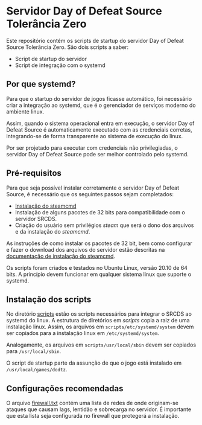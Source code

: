 # Servidor Day of Defeat Source Tolerância Zero

Este repositório contém os scripts de startup do servidor Day of
Defeat Source Tolerância Zero. São dois scripts a saber:

- Script de startup do servidor
- Script de integração com o systemd

## Por que systemd?

Para que o startup do servidor de jogos ficasse automático, foi
necessário criar a integração ao systemd, que é o gerenciador de
serviços moderno do ambiente linux. 

Assim, quando o sistema operacional entra em execução, o servidor Day
of Defeat Source é automaticamente executado com as credenciais
corretas, integrando-se de forma transparente ao sistema de execução
do linux.

Por ser projetado para executar com credenciais não privilegiadas, o
servidor Day of Defeat Source pode ser melhor controlado pelo systemd.

## Pré-requisitos

Para que seja possível instalar corretamente o servidor Day of Defeat
Source, é necessário que os seguintes passos sejam completados:

- [Instalação do steamcmd](https://developer.valvesoftware.com/wiki/SteamCMD#Linux.2FOS_X)
- Instalação de alguns pacotes de 32 bits para compatibilidade com o
  servidor SRCDS.
- Criação do usuário sem privilégios _steam_ que será o dono dos
  arquivos e da instalação do _steamcmd_.

As instruções de como instalar os pacotes de 32 bit, bem como
configurar e fazer o download dos arquivos do servidor estão descritas
na [documentação de instalação do
steamcmd](https://developer.valvesoftware.com/wiki/SteamCMD#Linux.2FOS_X).

Os scripts foram criados e testados no Ubuntu Linux, versão 20.10 de
64 bits. A princípio devem funcionar em qualquer sistema linux que
suporte o systemd.

## Instalação dos scripts

No diretório [scripts](scripts) estão os scripts necessários para
integrar o SRCDS ao systemd do linux. A estrutura de diretórios em
_scripts_ copia a raiz de uma instalação linux. Assim, os arquivos em
`scripts/etc/systemd/system` devem ser copiados para a instalação
linux em `/etc/systemd/system`.

Analogamente, os arquivos em `scripts/usr/local/sbin` devem ser
copiados para `/usr/local/sbin`.

O script de startup parte da assunção de que o jogo está instalado em
`/usr/local/games/dodtz`.

## Configurações recomendadas

O arquivo [firewall.txt](firewall.txt) contém uma lista de redes de
onde originam-se ataques que causam lags, lentidão e sobrecarga no
servidor. É importante que esta lista seja configurada no firewall que
protegerá a instalação.

